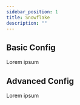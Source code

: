 ```yaml
---
sidebar_position: 1
title: Snowflake
description: ""
---
```


## Basic Config

Lorem ipsum

## Advanced Config

Lorem ipsum